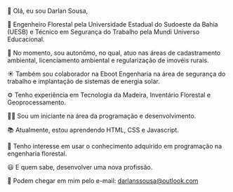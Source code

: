 👋 Olá, eu sou Darlan Sousa,

<il>🌲 Engenheiro Florestal pela Universidade Estadual do Sudoeste da Bahia (UESB) e Técnico em Segurança do Trabalho pela Mundi Universo Educacional.</il>

<il>🌱 No momento, sou autonômo, no qual, atuo nas áreas de cadastramento ambiental, licenciamento ambiental e regularização de imovéis rurais.</il>

<il>☀️ Também sou colaborador na Eboot Engenharia na área de segurança do trabalho e implantação de sistemas de energia solar.</il>

<il>⚙️ Tenho experiência em Tecnologia da Madeira, Inventário Florestal e Geoprocessamento.</il>

<il>👶🏻 Sou um iniciante na área da programação e desenvolvimento.</il>

<il>📚 Atualmente, estou aprendendo HTML, CSS e Javascript.</il>

<il>👀 Tenho interesse em usar o conhecimento adquirido em programação na engenharia florestal.</il>

<il>😃 E quem sabe, desenvolver uma nova profissão.</il>

<il>📧 Podem chegar em mim pelo e-mail: darlanssousa@outlook.com</il>
